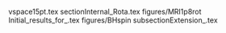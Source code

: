 vspace15pt.tex
sectionInternal_Rota.tex
figures/MRI1p8rot
Initial_results_for_.tex
figures/BHspin
subsectionExtension_.tex
